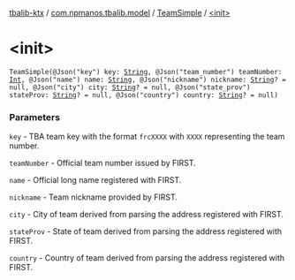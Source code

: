 [tbalib-ktx](../../index.md) / [com.npmanos.tbalib.model](../index.md) / [TeamSimple](index.md) / [&lt;init&gt;](./-init-.md)

# &lt;init&gt;

`TeamSimple(@Json("key") key: `[`String`](https://kotlinlang.org/api/latest/jvm/stdlib/kotlin/-string/index.html)`, @Json("team_number") teamNumber: `[`Int`](https://kotlinlang.org/api/latest/jvm/stdlib/kotlin/-int/index.html)`, @Json("name") name: `[`String`](https://kotlinlang.org/api/latest/jvm/stdlib/kotlin/-string/index.html)`, @Json("nickname") nickname: `[`String`](https://kotlinlang.org/api/latest/jvm/stdlib/kotlin/-string/index.html)`? = null, @Json("city") city: `[`String`](https://kotlinlang.org/api/latest/jvm/stdlib/kotlin/-string/index.html)`? = null, @Json("state_prov") stateProv: `[`String`](https://kotlinlang.org/api/latest/jvm/stdlib/kotlin/-string/index.html)`? = null, @Json("country") country: `[`String`](https://kotlinlang.org/api/latest/jvm/stdlib/kotlin/-string/index.html)`? = null)`

### Parameters

`key` - TBA team key with the format `frcXXXX` with `XXXX` representing the team number.

`teamNumber` - Official team number issued by FIRST.

`name` - Official long name registered with FIRST.

`nickname` - Team nickname provided by FIRST.

`city` - City of team derived from parsing the address registered with FIRST.

`stateProv` - State of team derived from parsing the address registered with FIRST.

`country` - Country of team derived from parsing the address registered with FIRST.